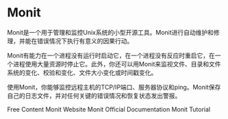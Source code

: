 # Monit

Monit是一个用于管理和监控Unix系统的小型开源工具。Monit进行自动维护和修理，并能在错误情况下执行有意义的因果行动。

Monit有能力在一个进程没有运行时启动它，在一个进程没有反应时重启它，在一个进程使用大量资源时停止它。此外，你还可以用Monit来监视文件、目录和文件系统的变化、校验和变化、文件大小变化或时间戳变化。

使用Monit，你能够监控远程主机的TCP/IP端口、服务器协议和ping。Monit保存自己的日志文件，并对任何关键的错误情况和恢复状态发出警报。

<ResourceGroupTitle>Free Content</ResourceGroupTitle>
<BadgeLink colorScheme='blue' badgeText='Framework Website' href='https://mmonit.com/monit/'>Monit Website</BadgeLink>
<BadgeLink colorScheme='blue' badgeText='Read' href='https://mmonit.com/monit/documentation/monit.html'>Monit Official Documentation</BadgeLink>
<BadgeLink colorScheme='blue' badgeText='Read' href='https://www.tecmint.com/monit-linux-services-monitoring/'>Monit Tutorial</BadgeLink>
